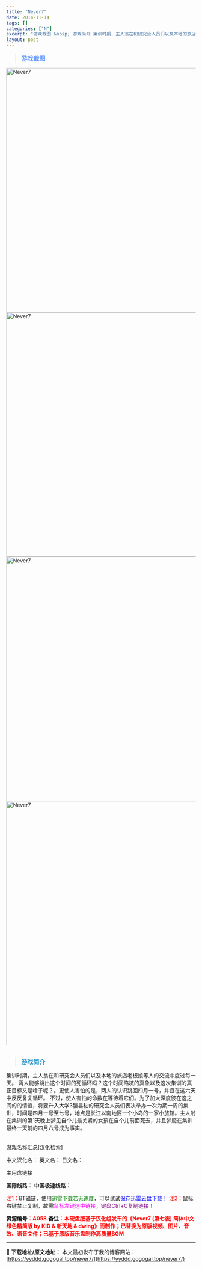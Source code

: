 ```yaml
---
title: "Never7"
date: 2014-11-14
tags: []
categories: ["N"]
excerpt: "游戏截图 &nbsp; 游戏简介 集训时期，主人翁在和研究会人员们以及本地的旅店老板娘等人的交流中度过每一天。 两人能够跳出这个时间的死循环吗？这个时间陷坑的真象以及这次集训的真正目标又是啥子呢？。更使人害怕的是，两人的认识跳回四月一号，并且在这六天中反反复复循环。 不过，使人害怕的命数在等待着它们&hellip;"
layout: post
---
```


<div>
<blockquote><b><span style="font-size: 12pt; color: #6699ff;">游戏截图</span></b></blockquote>
<div><img title="点击放大" src="https://yyddd.gogogal.top/wp-content/uploads/2025/04/20250430_6811ecf5bc733.webp" alt="Never7" width="650" /></div>
<div><img title="点击放大" src="https://yyddd.gogogal.top/wp-content/uploads/2025/04/20250430_6811ecf7149db.webp" alt="Never7" width="650" /></div>
<div><img title="点击放大" src="https://yyddd.gogogal.top/wp-content/uploads/2025/04/20250430_6811ecf875453.webp" alt="Never7" width="650" /></div>
<div><img title="点击放大" src="https://yyddd.gogogal.top/wp-content/uploads/2025/04/20250430_6811ecfa25fe0.webp" alt="Never7" width="650" /></div>
&nbsp;
<blockquote><b><span style="font-size: 12pt; color: #3399cc;">游戏简介</span></b></blockquote>
<div>集训时期，主人翁在和研究会人员们以及本地的旅店老板娘等人的交流中度过每一天。
两人能够跳出这个时间的死循环吗？这个时间陷坑的真象以及这次集训的真正目标又是啥子呢？。更使人害怕的是，两人的认识跳回四月一号，并且在这六天中反反复复循环。
不过，使人害怕的命数在等待着它们。为了加大深度彼在这之间的的情谊，将要升入大学3膢昙秥的研究会人员们表决举办一次为期一周的集训，时间是四月一号至七号，地点是长江以南地区一个小岛的一家小旅馆。主人翁在集训的第1天晚上梦见自个儿最关紧的女孩在自个儿前面死去，并且梦魇在集训最终一天前的四月六号成为事实。</div>
&nbsp;

游戏名称汇总[汉化检索]

中文汉化名：
英文名：
日文名：
</div>
<div class="panel panel-primary">
<div class="panel-heading">主用盘链接</div>
<div class="panel-body">

<b>国际线路：</b>
<b>中国极速线路：</b>


<span style="color: #ff0000;">注1：</span>BT磁链，使用<span style="color: #008000;">迅雷下载若无速度</span>，可以试试<span style="color: #0000ff;">保存迅雷云盘下载！</span>
<span style="color: #ff0000;">注2：</span>鼠标右键禁止复制，故需<span style="color: #ff00ff;">鼠标左键选中链接</span>，<span style="color: #800080;">键盘Ctrl+C复制链接！</span>

</div>
<div class="panel-footer"><span style="color: #ff0000;"><b><span style="color: #000000;">资源编号</span>：A058</b></span>
<span style="color: #ff0000;"><b><span style="color: #000000;">备注</span>：本硬盘版基于汉化组发布的《Never7 (第七夜) 简体中文绿色精简版 by KID &amp; 新天地 &amp; dwing》而制作；已替换为原版视频、图片、音效、语音文件；已基于原版音乐盘制作高质量BGM</b></span></div>
</div>

---
📖 **下载地址/原文地址：** 本文最初发布于我的博客网站：[https://yyddd.gogogal.top/never7/](https://yyddd.gogogal.top/never7/)
